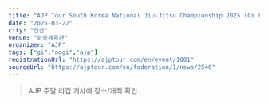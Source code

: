 ```yaml
---
title: "AJP Tour South Korea National Jiu-Jitsu Championship 2025 (Gi & No-Gi)"
date: "2025-03-22"
city: "안산"
venue: "와동체육관"
organizer: "AJP"
tags: ["gi","nogi","ajp"]
registrationUrl: "https://ajptour.com/en/event/1001"
sourceUrl: "https://ajptour.com/en/federation/1/news/2546"
---
```


> AJP 주말 리캡 기사에 장소/개최 확인.
